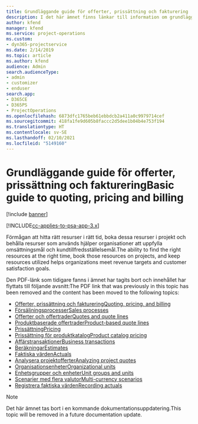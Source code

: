 ```yaml
---
title: Grundläggande guide för offerter, prissättning och fakturering
description: I det här ämnet finns länkar till information om grundläggande offerter, prissättning och fakturering i Project Service Automation.
author: kfend
manager: kfend
ms.service: project-operations
ms.custom:
- dyn365-projectservice
ms.date: 2/14/2019
ms.topic: article
ms.author: kfend
audience: Admin
search.audienceType:
- admin
- customizer
- enduser
search.app:
- D365CE
- D365PS
- ProjectOperations
ms.openlocfilehash: 6873dfc1765beb61ebbdcb2a411a0c9979714cef
ms.sourcegitcommit: 418fa1fe9d605b8faccc2d5dee1b04b4e753f194
ms.translationtype: HT
ms.contentlocale: sv-SE
ms.lasthandoff: 02/10/2021
ms.locfileid: "5149160"
---
```

# <a name="basic-guide-to-quoting-pricing-and-billing"></a><span data-ttu-id="9776f-103">Grundläggande guide för offerter, prissättning och fakturering</span><span class="sxs-lookup"><span data-stu-id="9776f-103">Basic guide to quoting, pricing and billing</span></span>

[!include [banner](../../includes/psa-now-project-operations.md)]

[!INCLUDE[cc-applies-to-psa-app-3.x](../../includes/cc-applies-to-psa-app-3x.md)]

<span data-ttu-id="9776f-104">Förmågan att hitta rätt resurser i rätt tid, boka dessa resurser i projekt och behålla resurser som används hjälper organisationer att uppfylla omsättningsmål och kundtillfredsställelsemål.</span><span class="sxs-lookup"><span data-stu-id="9776f-104">The ability to find the right resources at the right time, book those resources on projects, and keep resources utilized helps organizations meet revenue targets and customer satisfaction goals.</span></span> 

<span data-ttu-id="9776f-105">Den PDF-länk som tidigare fanns i ämnet har tagits bort och innehållet har flyttats till följande avsnitt:</span><span class="sxs-lookup"><span data-stu-id="9776f-105">The PDF link that was previously in this topic has been removed and the content has been moved to the following topics:</span></span>

- [<span data-ttu-id="9776f-106">Offerter, prissättning och fakturering</span><span class="sxs-lookup"><span data-stu-id="9776f-106">Quoting, pricing, and billing</span></span>](../quote-bill-price.md)
- [<span data-ttu-id="9776f-107">Försäljningsprocesser</span><span class="sxs-lookup"><span data-stu-id="9776f-107">Sales processes</span></span>](../basic-sales-process.md)
- [<span data-ttu-id="9776f-108">Offerter och offertrader</span><span class="sxs-lookup"><span data-stu-id="9776f-108">Quotes and quote lines</span></span>](../basic-quote-lines.md)
- [<span data-ttu-id="9776f-109">Produktbaserade offertrader</span><span class="sxs-lookup"><span data-stu-id="9776f-109">Product-based quote lines</span></span>](../product-based-quote-lines.md)
- [<span data-ttu-id="9776f-110">Prissättning</span><span class="sxs-lookup"><span data-stu-id="9776f-110">Pricing</span></span>](../basic-pricing.md)
- [<span data-ttu-id="9776f-111">Prissättning för produktkatalog</span><span class="sxs-lookup"><span data-stu-id="9776f-111">Product catalog pricing</span></span>](../product-catalog-pricing.md)
- [<span data-ttu-id="9776f-112">Affärstransaktioner</span><span class="sxs-lookup"><span data-stu-id="9776f-112">Business transactions</span></span>](../basic-business-transactions.md)
- [<span data-ttu-id="9776f-113">Beräkningar</span><span class="sxs-lookup"><span data-stu-id="9776f-113">Estimates</span></span>](../estimates.md)
- [<span data-ttu-id="9776f-114">Faktiska värden</span><span class="sxs-lookup"><span data-stu-id="9776f-114">Actuals</span></span>](../actuals.md)
- [<span data-ttu-id="9776f-115">Analysera projektofferter</span><span class="sxs-lookup"><span data-stu-id="9776f-115">Analyzing project quotes</span></span>](../basic-analyzing-quotes.md)
- [<span data-ttu-id="9776f-116">Organisationsenheter</span><span class="sxs-lookup"><span data-stu-id="9776f-116">Organizational units</span></span>](../advanced-organizational.md)
- [<span data-ttu-id="9776f-117">Enhetsgrupper och enheter</span><span class="sxs-lookup"><span data-stu-id="9776f-117">Unit groups and units</span></span>](../advanced-units.md)
- [<span data-ttu-id="9776f-118">Scenarier med flera valutor</span><span class="sxs-lookup"><span data-stu-id="9776f-118">Multi-currency scenarios</span></span>](../advanced-currency.md)
- [<span data-ttu-id="9776f-119">Registrera faktiska värden</span><span class="sxs-lookup"><span data-stu-id="9776f-119">Recording actuals</span></span>](../advanced-actuals.md)

> [!NOTE]
> <span data-ttu-id="9776f-120">Det här ämnet tas bort i en kommande dokumentationsuppdatering.</span><span class="sxs-lookup"><span data-stu-id="9776f-120">This topic will be removed in a future documentation update.</span></span> 
